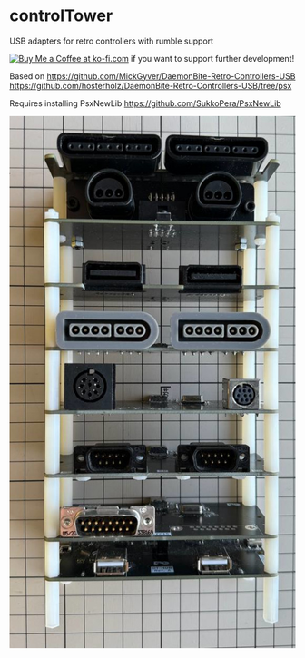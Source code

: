 # controlTower
USB adapters for retro controllers with rumble support

<a href='https://ko-fi.com/R6R31177HE' target='_blank'><img height='36' style='border:0px;height:36px;' src='https://storage.ko-fi.com/cdn/kofi2.png?v=3' border='0' alt='Buy Me a Coffee at ko-fi.com' /></a> if you want to support further development!

Based on
https://github.com/MickGyver/DaemonBite-Retro-Controllers-USB
https://github.com/hosterholz/DaemonBite-Retro-Controllers-USB/tree/psx

Requires installing PsxNewLib
https://github.com/SukkoPera/PsxNewLib

<img src="img/towerFront.jpg">

